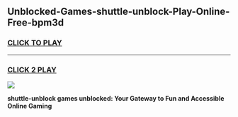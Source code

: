 
## Unblocked-Games-shuttle-unblock-Play-Online-Free-bpm3d
<h3>
<a href="https://premium76.site?title=shuttle-unblock&ref=26A">CLICK TO PLAY</a></h3>
<hr>

<h3>
<a href="https://premium76.site?title=shuttle-unblock&ref=26A">CLICK 2 PLAY</a>
  
</h3>

<a href="https://premium76.site?title=shuttle-unblock&ref=26A"><img src="https://clearcache.store/games.png"></a>


**shuttle-unblock games unblocked: Your Gateway to Fun and Accessible Online Gaming**
